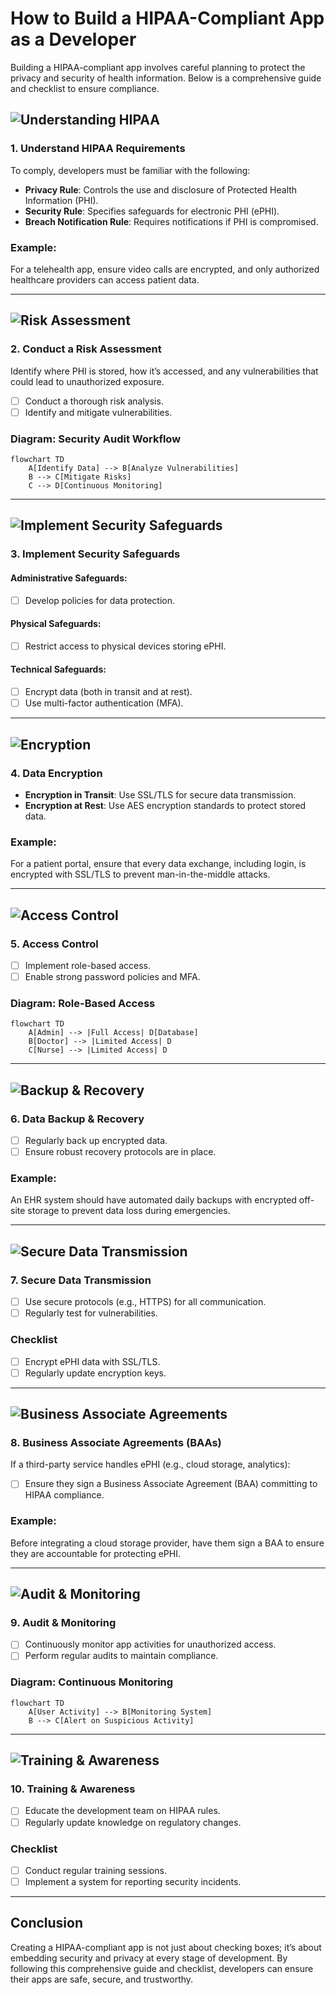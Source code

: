 
# How to Build a HIPAA-Compliant App as a Developer

Building a HIPAA-compliant app involves careful planning to protect the privacy and security of health information. Below is a comprehensive guide and checklist to ensure compliance.

## ![Understanding HIPAA](https://via.placeholder.com/800x200)

### **1. Understand HIPAA Requirements**
To comply, developers must be familiar with the following:
- **Privacy Rule**: Controls the use and disclosure of Protected Health Information (PHI).
- **Security Rule**: Specifies safeguards for electronic PHI (ePHI).
- **Breach Notification Rule**: Requires notifications if PHI is compromised.

### **Example:**
For a telehealth app, ensure video calls are encrypted, and only authorized healthcare providers can access patient data.

---

## ![Risk Assessment](https://via.placeholder.com/800x200)

### **2. Conduct a Risk Assessment**
Identify where PHI is stored, how it’s accessed, and any vulnerabilities that could lead to unauthorized exposure.

- [ ] Conduct a thorough risk analysis.
- [ ] Identify and mitigate vulnerabilities.

### **Diagram: Security Audit Workflow**
```mermaid
flowchart TD
    A[Identify Data] --> B[Analyze Vulnerabilities]
    B --> C[Mitigate Risks]
    C --> D[Continuous Monitoring]
```

---

## ![Implement Security Safeguards](https://via.placeholder.com/800x200)

### **3. Implement Security Safeguards**
#### Administrative Safeguards:
- [ ] Develop policies for data protection.
#### Physical Safeguards:
- [ ] Restrict access to physical devices storing ePHI.
#### Technical Safeguards:
- [ ] Encrypt data (both in transit and at rest).
- [ ] Use multi-factor authentication (MFA).

---

## ![Encryption](https://via.placeholder.com/800x200)

### **4. Data Encryption**
- **Encryption in Transit**: Use SSL/TLS for secure data transmission.
- **Encryption at Rest**: Use AES encryption standards to protect stored data.

### **Example:**
For a patient portal, ensure that every data exchange, including login, is encrypted with SSL/TLS to prevent man-in-the-middle attacks.

---

## ![Access Control](https://via.placeholder.com/800x200)

### **5. Access Control**
- [ ] Implement role-based access.
- [ ] Enable strong password policies and MFA.

### **Diagram: Role-Based Access**
```mermaid
flowchart TD
    A[Admin] --> |Full Access| D[Database]
    B[Doctor] --> |Limited Access| D
    C[Nurse] --> |Limited Access| D
```

---

## ![Backup & Recovery](https://via.placeholder.com/800x200)

### **6. Data Backup & Recovery**
- [ ] Regularly back up encrypted data.
- [ ] Ensure robust recovery protocols are in place.

### **Example:**
An EHR system should have automated daily backups with encrypted off-site storage to prevent data loss during emergencies.

---

## ![Secure Data Transmission](https://via.placeholder.com/800x200)

### **7. Secure Data Transmission**
- [ ] Use secure protocols (e.g., HTTPS) for all communication.
- [ ] Regularly test for vulnerabilities.

### **Checklist**
- [ ] Encrypt ePHI data with SSL/TLS.
- [ ] Regularly update encryption keys.

---

## ![Business Associate Agreements](https://via.placeholder.com/800x200)

### **8. Business Associate Agreements (BAAs)**
If a third-party service handles ePHI (e.g., cloud storage, analytics):
- [ ] Ensure they sign a Business Associate Agreement (BAA) committing to HIPAA compliance.

### **Example:**
Before integrating a cloud storage provider, have them sign a BAA to ensure they are accountable for protecting ePHI.

---

## ![Audit & Monitoring](https://via.placeholder.com/800x200)

### **9. Audit & Monitoring**
- [ ] Continuously monitor app activities for unauthorized access.
- [ ] Perform regular audits to maintain compliance.

### **Diagram: Continuous Monitoring**
```mermaid
flowchart TD
    A[User Activity] --> B[Monitoring System]
    B --> C[Alert on Suspicious Activity]
```

---

## ![Training & Awareness](https://via.placeholder.com/800x200)

### **10. Training & Awareness**
- [ ] Educate the development team on HIPAA rules.
- [ ] Regularly update knowledge on regulatory changes.

### **Checklist**
- [ ] Conduct regular training sessions.
- [ ] Implement a system for reporting security incidents.

---

## **Conclusion**
Creating a HIPAA-compliant app is not just about checking boxes; it’s about embedding security and privacy at every stage of development. By following this comprehensive guide and checklist, developers can ensure their apps are safe, secure, and trustworthy.
